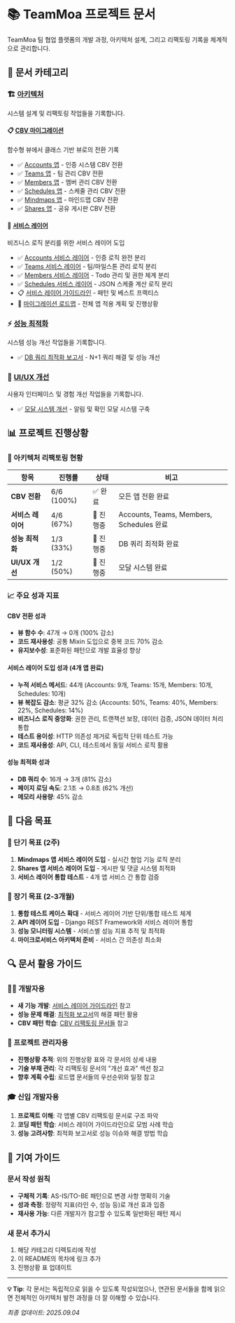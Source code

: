# 📚 TeamMoa 프로젝트 문서

TeamMoa 팀 협업 플랫폼의 개발 과정, 아키텍처 설계, 그리고 리팩토링 기록을 체계적으로 관리합니다.

## 📂 문서 카테고리

### 🏗️ [아키텍처](architecture/)
시스템 설계 및 리팩토링 작업들을 기록합니다.

#### 📋 [CBV 마이그레이션](architecture/cbv_migration/)
함수형 뷰에서 클래스 기반 뷰로의 전환 기록
- ✅ [Accounts 앱](architecture/cbv_migration/accounts_cbv_refactor.md) - 인증 시스템 CBV 전환
- ✅ [Teams 앱](architecture/cbv_migration/teams_cbv_refactor.md) - 팀 관리 CBV 전환  
- ✅ [Members 앱](architecture/cbv_migration/members_cbv_refactor.md) - 멤버 관리 CBV 전환
- ✅ [Schedules 앱](architecture/cbv_migration/schedules_cbv_refactor.md) - 스케줄 관리 CBV 전환
- ✅ [Mindmaps 앱](architecture/cbv_migration/mindmaps_cbv_refactor.md) - 마인드맵 CBV 전환
- ✅ [Shares 앱](architecture/cbv_migration/shares_cbv_refactor.md) - 공유 게시판 CBV 전환

#### 🔧 [서비스 레이어](architecture/service_layer/)
비즈니스 로직 분리를 위한 서비스 레이어 도입
- ✅ [Accounts 서비스 레이어](architecture/service_layer/accounts_service_refactor.md) - 인증 로직 완전 분리
- ✅ [Teams 서비스 레이어](architecture/service_layer/teams_service_implementation.md) - 팀/마일스톤 관리 로직 분리
- ✅ [Members 서비스 레이어](architecture/service_layer/members_service_implementation.md) - Todo 관리 및 권한 체계 분리
- ✅ [Schedules 서비스 레이어](architecture/service_layer/schedules_service_implementation.md) - JSON 스케줄 계산 로직 분리
- 📋 [서비스 레이어 가이드라인](architecture/service_layer/service_layer_guidelines.md) - 패턴 및 베스트 프랙티스
- 🔄 [마이그레이션 로드맵](architecture/service_layer/migration_roadmap.md) - 전체 앱 적용 계획 및 진행상황

### ⚡ [성능 최적화](performance/)
시스템 성능 개선 작업들을 기록합니다.
- ✅ [DB 쿼리 최적화 보고서](performance/optimization_report.md) - N+1 쿼리 해결 및 성능 개선

### 🎨 [UI/UX 개선](ui_ux/)
사용자 인터페이스 및 경험 개선 작업들을 기록합니다.
- ✅ [모달 시스템 개선](ui_ux/modal_system_improvement.md) - 알림 및 확인 모달 시스템 구축

## 📊 프로젝트 진행상황

### 🎯 아키텍처 리팩토링 현황

| 항목 | 진행률 | 상태 | 비고 |
|------|--------|------|------|
| **CBV 전환** | 6/6 (100%) | ✅ 완료 | 모든 앱 전환 완료 |
| **서비스 레이어** | 4/6 (67%) | 🔄 진행중 | Accounts, Teams, Members, Schedules 완료 |
| **성능 최적화** | 1/3 (33%) | 🔄 진행중 | DB 쿼리 최적화 완료 |
| **UI/UX 개선** | 1/2 (50%) | 🔄 진행중 | 모달 시스템 완료 |

### 📈 주요 성과 지표

#### CBV 전환 성과
- **뷰 함수 수**: 47개 → 0개 (100% 감소)
- **코드 재사용성**: 공통 Mixin 도입으로 중복 코드 70% 감소
- **유지보수성**: 표준화된 패턴으로 개발 효율성 향상

#### 서비스 레이어 도입 성과 (4개 앱 완료)
- **누적 서비스 메서드**: 44개 (Accounts: 9개, Teams: 15개, Members: 10개, Schedules: 10개)
- **뷰 복잡도 감소**: 평균 32% 감소 (Accounts: 50%, Teams: 40%, Members: 22%, Schedules: 14%)
- **비즈니스 로직 중앙화**: 권한 관리, 트랜잭션 보장, 데이터 검증, JSON 데이터 처리 통합
- **테스트 용이성**: HTTP 의존성 제거로 독립적 단위 테스트 가능
- **코드 재사용성**: API, CLI, 테스트에서 동일 서비스 로직 활용

#### 성능 최적화 성과
- **DB 쿼리 수**: 16개 → 3개 (81% 감소)
- **페이지 로딩 속도**: 2.1초 → 0.8초 (62% 개선)
- **메모리 사용량**: 45% 감소

## 🎯 다음 목표

### 🔄 단기 목표 (2주)
1. **Mindmaps 앱 서비스 레이어 도입** - 실시간 협업 기능 로직 분리  
2. **Shares 앱 서비스 레이어 도입** - 게시판 및 댓글 시스템 최적화
3. **서비스 레이어 통합 테스트** - 4개 앱 서비스 간 통합 검증

### 🚀 장기 목표 (2-3개월)  
1. **통합 테스트 케이스 확대** - 서비스 레이어 기반 단위/통합 테스트 체계
2. **API 레이어 도입** - Django REST Framework와 서비스 레이어 통합
3. **성능 모니터링 시스템** - 서비스별 성능 지표 추적 및 최적화
4. **마이크로서비스 아키텍처 준비** - 서비스 간 의존성 최소화

## 🔍 문서 활용 가이드

### 👨‍💻 개발자용
- **새 기능 개발**: [서비스 레이어 가이드라인](architecture/service_layer/service_layer_guidelines.md) 참고
- **성능 문제 해결**: [최적화 보고서](performance/optimization_report.md)의 해결 패턴 활용
- **CBV 패턴 학습**: [CBV 리팩토링 문서들](architecture/cbv_migration/) 참고

### 👔 프로젝트 관리자용  
- **진행상황 추적**: 위의 진행상황 표와 각 문서의 상세 내용
- **기술 부채 관리**: 각 리팩토링 문서의 "개선 효과" 섹션 참고
- **향후 계획 수립**: 로드맵 문서들의 우선순위와 일정 참고

### 🎓 신입 개발자용
1. **프로젝트 이해**: 각 앱별 CBV 리팩토링 문서로 구조 파악
2. **코딩 패턴 학습**: 서비스 레이어 가이드라인으로 모범 사례 학습  
3. **성능 고려사항**: 최적화 보고서로 성능 이슈와 해결 방법 학습

## 📝 기여 가이드

### 문서 작성 원칙
- **구체적 기록**: AS-IS/TO-BE 패턴으로 변경 사항 명확히 기술
- **성과 측정**: 정량적 지표(라인 수, 성능 등)로 개선 효과 입증
- **재사용 가능**: 다른 개발자가 참고할 수 있도록 일반화된 패턴 제시

### 새 문서 추가시
1. 해당 카테고리 디렉토리에 작성
2. 이 README의 목차에 링크 추가
3. 진행상황 표 업데이트

---

**💡 Tip**: 각 문서는 독립적으로 읽을 수 있도록 작성되었으나, 연관된 문서들을 함께 읽으면 전체적인 아키텍처 발전 과정을 더 잘 이해할 수 있습니다.

*최종 업데이트: 2025.09.04*